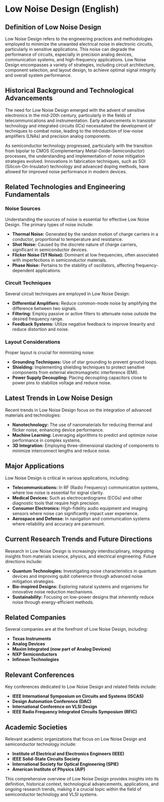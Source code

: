# Low Noise Design (English)

## Definition of Low Noise Design

Low Noise Design refers to the engineering practices and methodologies employed to minimize the unwanted electrical noise in electronic circuits, particularly in sensitive applications. This noise can degrade the performance of circuits, especially in precision analog devices, communication systems, and high-frequency applications. Low Noise Design encompasses a variety of strategies, including circuit architecture, component selection, and layout design, to achieve optimal signal integrity and overall system performance.

## Historical Background and Technological Advancements

The need for Low Noise Design emerged with the advent of sensitive electronics in the mid-20th century, particularly in the fields of telecommunications and instrumentation. Early advancements in transistor technology and integrated circuits (ICs) necessitated the development of techniques to combat noise, leading to the introduction of low-noise amplifiers (LNAs) and precision analog components.

As semiconductor technology progressed, particularly with the transition from bipolar to CMOS (Complementary Metal-Oxide-Semiconductor) processes, the understanding and implementation of noise mitigation strategies evolved. Innovations in fabrication techniques, such as SOI (Silicon-On-Insulator) technology and advanced doping methods, have allowed for improved noise performance in modern devices.

## Related Technologies and Engineering Fundamentals

### Noise Sources

Understanding the sources of noise is essential for effective Low Noise Design. The primary types of noise include:

- **Thermal Noise:** Generated by the random motion of charge carriers in a conductor, proportional to temperature and resistance.
- **Shot Noise:** Caused by the discrete nature of charge carriers, significant in semiconductor devices.
- **Flicker Noise (1/f Noise):** Dominant at low frequencies, often associated with imperfections in semiconductor materials.
- **Phase Noise:** Pertains to the stability of oscillators, affecting frequency-dependent applications.

### Circuit Techniques

Several circuit techniques are employed in Low Noise Design:

- **Differential Amplifiers:** Reduce common-mode noise by amplifying the difference between two signals.
- **Filtering:** Employ passive or active filters to attenuate noise outside the desired frequency range.
- **Feedback Systems:** Utilize negative feedback to improve linearity and reduce distortion and noise.

### Layout Considerations

Proper layout is crucial for minimizing noise:

- **Grounding Techniques:** Use of star grounding to prevent ground loops.
- **Shielding:** Implementing shielding techniques to protect sensitive components from external electromagnetic interference (EMI).
- **Power Supply Decoupling:** Placing decoupling capacitors close to power pins to stabilize voltage and reduce noise.

## Latest Trends in Low Noise Design

Recent trends in Low Noise Design focus on the integration of advanced materials and technologies:

- **Nanotechnology:** The use of nanomaterials for reducing thermal and flicker noise, enhancing device performance.
- **Machine Learning:** Leveraging algorithms to predict and optimize noise performance in complex systems.
- **3D Integration:** Employing three-dimensional stacking of components to minimize interconnect lengths and reduce noise.

## Major Applications

Low Noise Design is critical in various applications, including:

- **Telecommunications:** In RF (Radio Frequency) communication systems, where low noise is essential for signal clarity.
- **Medical Devices:** Such as electrocardiograms (ECGs) and other diagnostic tools that require high precision.
- **Consumer Electronics:** High-fidelity audio equipment and imaging sensors where noise can significantly impact user experience.
- **Aerospace and Defense:** In navigation and communication systems where reliability and accuracy are paramount.

## Current Research Trends and Future Directions

Research in Low Noise Design is increasingly interdisciplinary, integrating insights from materials science, physics, and electrical engineering. Future directions include:

- **Quantum Technologies:** Investigating noise characteristics in quantum devices and improving qubit coherence through advanced noise mitigation strategies.
- **Bio-inspired Designs:** Exploring natural systems and organisms for innovative noise reduction mechanisms.
- **Sustainability:** Focusing on low-power designs that inherently reduce noise through energy-efficient methods.

## Related Companies

Several companies are at the forefront of Low Noise Design, including:

- **Texas Instruments**
- **Analog Devices**
- **Maxim Integrated (now part of Analog Devices)**
- **NXP Semiconductors**
- **Infineon Technologies**

## Relevant Conferences

Key conferences dedicated to Low Noise Design and related fields include:

- **IEEE International Symposium on Circuits and Systems (ISCAS)**
- **Design Automation Conference (DAC)**
- **International Conference on VLSI Design**
- **IEEE Radio Frequency Integrated Circuits Symposium (RFIC)**

## Academic Societies

Relevant academic organizations that focus on Low Noise Design and semiconductor technology include:

- **Institute of Electrical and Electronics Engineers (IEEE)**
- **IEEE Solid-State Circuits Society**
- **International Society for Optical Engineering (SPIE)**
- **American Institute of Physics (AIP)**

This comprehensive overview of Low Noise Design provides insights into its definition, historical context, technological advancements, applications, and ongoing research trends, making it a crucial topic within the field of semiconductor technology and VLSI systems.